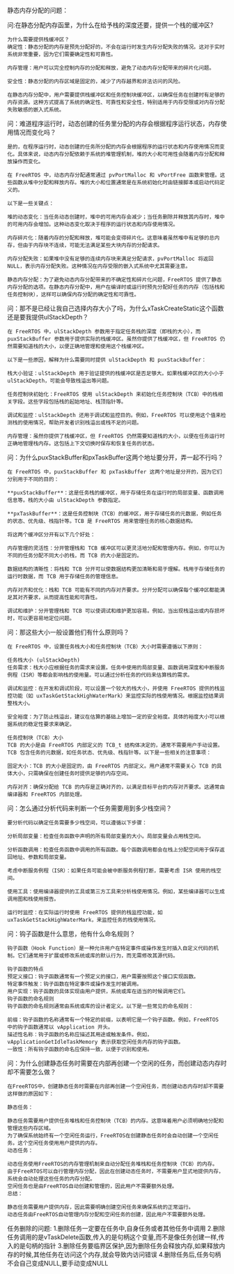 静态内存分配的问题：

问:在静态分配内存函里，为什么在给予栈的深度还要，提供一个栈的缓冲区?

    为什么需要提供栈缓冲区？
    确定性：静态分配的内存是预先分配好的，不会在运行时发生内存分配失败的情况。这对于实时系统非常重要，因为它们需要确定性和可靠性。

    内存管理：用户可以完全控制内存的分配和释放，避免了动态内存分配带来的碎片化问题。

    安全性：静态分配的内存区域是固定的，减少了内存越界和非法访问的风险。

    在静态内存分配中，用户需要提供栈缓冲区和任务控制块缓冲区，以确保任务在创建时有足够的内存资源。这种方式提高了系统的确定性、可靠性和安全性，特别适用于内存受限或对内存分配失败敏感的嵌入式系统。

问：难道程序运行时，动态创建的任务里分配的内存会根据程序运行状态，内存使用情况而变化吗？

    是的，在程序运行时，动态创建的任务所分配的内存会根据程序的运行状态和内存使用情况而变化。具体来说，动态内存分配依赖于系统的堆管理机制，堆的大小和可用性会随着内存分配和释放操作而变化。

    在 FreeRTOS 中，动态内存分配通常通过 pvPortMalloc 和 vPortFree 函数来管理。这些函数从堆中分配和释放内存。堆的大小和位置通常是在系统初始化时由链接脚本或启动代码定义的。

    以下是一些关键点：

    堆的动态变化：当任务动态创建时，堆中的可用内存会减少；当任务删除并释放其内存时，堆中的可用内存会增加。这种动态变化取决于程序的运行状态和内存使用情况。

    内存碎片化：随着内存的分配和释放，堆可能会变得碎片化。这意味着虽然堆中有足够的总内存，但由于内存块不连续，可能无法满足某些大块内存的分配请求。

    内存分配失败：如果堆中没有足够的连续内存块来满足分配请求，pvPortMalloc 将返回 NULL，表示内存分配失败。这种情况在内存受限的嵌入式系统中尤其需要注意。

    静态内存分配：为了避免动态内存分配带来的不确定性和碎片化问题，FreeRTOS 提供了静态内存分配的选项。在静态内存分配中，用户在编译时或运行时预先分配好任务的内存（包括栈和任务控制块），这样可以确保内存分配的确定性和可靠性。

问：那不是已经让我自己选择内存大小了吗，为什么xTaskCreateStatic这个函数还是要我提供ulStackDepth？

    在 FreeRTOS 中，ulStackDepth 参数用于指定任务栈的深度（即栈的大小），而 puxStackBuffer 参数用于提供实际的栈缓冲区。虽然你提供了栈缓冲区，但 FreeRTOS 仍然需要知道栈的大小，以便正确地管理和使用这个栈缓冲区。

    以下是一些原因，解释为什么需要同时提供 ulStackDepth 和 puxStackBuffer：

    栈大小验证：ulStackDepth 用于验证提供的栈缓冲区是否足够大。如果栈缓冲区的大小小于 ulStackDepth，可能会导致栈溢出等问题。

    任务控制块初始化：FreeRTOS 使用 ulStackDepth 来初始化任务控制块（TCB）中的栈相关字段。这些字段包括栈的起始地址、栈顶指针等。

    调试和监控：ulStackDepth 还用于调试和监控目的。例如，FreeRTOS 可以使用这个值来检测栈的使用情况，帮助开发者识别栈溢出或栈不足的问题。

    内存管理：虽然你提供了栈缓冲区，但 FreeRTOS 仍然需要知道栈的大小，以便在任务运行时正确地管理栈内存。这包括上下文切换时保存和恢复任务的状态。

问：为什么puxStackBuffer和pxTaskBuffer这两个地址要分开，弄一起不行吗？

    在 FreeRTOS 中，puxStackBuffer 和 pxTaskBuffer 这两个地址是分开的，因为它们分别用于不同的目的：

    **puxStackBuffer**：这是任务栈的缓冲区，用于存储任务在运行时的局部变量、函数调用信息等。栈的大小由 ulStackDepth 参数指定。

    **pxTaskBuffer**：这是任务控制块（TCB）的缓冲区，用于存储任务的元数据，例如任务的状态、优先级、栈指针等。TCB 是 FreeRTOS 用来管理任务的核心数据结构。

    将这两个缓冲区分开有以下几个好处：

    内存管理的灵活性：分开管理栈和 TCB 缓冲区可以更灵活地分配和管理内存。例如，你可以为不同的任务分配不同大小的栈，而 TCB 的大小是固定的。

    数据结构的清晰性：将栈和 TCB 分开可以使数据结构更加清晰和易于理解。栈用于存储任务的运行时数据，而 TCB 用于存储任务的管理信息。

    内存对齐和优化：栈和 TCB 可能有不同的内存对齐要求。分开分配可以确保每个缓冲区都能满足其对齐要求，从而提高性能和可靠性。

    调试和维护：分开管理栈和 TCB 可以使调试和维护更加容易。例如，当出现栈溢出或内存损坏时，可以更容易地定位问题。


问：那这些大小一般设置他们有什么原则吗？

    在 FreeRTOS 中，设置任务栈大小和任务控制块（TCB）大小时需要遵循以下原则：

    任务栈大小 (ulStackDepth)
    任务需求：栈大小应根据任务的需求来设置。任务中使用的局部变量、函数调用深度和中断服务例程（ISR）等都会影响栈的使用量。可以通过分析任务的代码来估算栈的需求。

    调试和监控：在开发和调试阶段，可以设置一个较大的栈大小，并使用 FreeRTOS 提供的栈监控功能（如 uxTaskGetStackHighWaterMark）来监控实际的栈使用情况。根据监控结果调整栈大小。

    安全裕度：为了防止栈溢出，建议在估算的基础上增加一定的安全裕度。具体的裕度大小可以根据系统的稳定性要求来确定。

    任务控制块（TCB）大小
    TCB 的大小是由 FreeRTOS 内部定义的 TCB_t 结构体决定的，通常不需要用户手动设置。TCB 包含任务的元数据，如任务状态、优先级、栈指针等。以下是一些相关的注意事项：

    固定大小：TCB 的大小是固定的，由 FreeRTOS 内部定义。用户通常不需要关心 TCB 的具体大小，只需确保在创建任务时提供足够的内存空间。

    内存对齐：确保分配给 TCB 的内存是正确对齐的，以满足目标平台的内存对齐要求。这通常由编译器和 FreeRTOS 内部处理。

问：怎么通过分析代码来判断一个任务需要用到多少栈空间？

    要分析代码以确定任务需要多少栈空间，可以遵循以下步骤：

    分析局部变量：检查任务函数中声明的所有局部变量的大小。局部变量会占用栈空间。

    分析函数调用：检查任务函数中调用的所有函数。每个函数调用都会在栈上分配空间用于保存返回地址、参数和局部变量。

    考虑中断服务例程（ISR）：如果任务可能会被中断服务例程打断，需要考虑 ISR 使用的栈空间。

    使用工具：使用编译器提供的工具或第三方工具来分析栈使用情况。例如，某些编译器可以生成调用图和栈使用报告。

    运行时监控：在实际运行时使用 FreeRTOS 提供的栈监控功能，如 uxTaskGetStackHighWaterMark，来监控任务的栈使用情况。

问：钩子函数是什么意思，他有什么命名规则？

    钩子函数（Hook Function）是一种允许用户在特定事件或操作发生时插入自定义代码的机制。它们通常用于扩展或修改系统或库的默认行为，而无需修改其源代码。

    钩子函数的特点
    预定义接口：钩子函数通常有一个预定义的接口，用户需要按照这个接口实现函数。
    特定事件触发：钩子函数在特定事件或操作发生时被调用。
    用户实现：钩子函数的具体实现由用户提供，系统或库在适当的时候调用它们。
    钩子函数的命名规则
    钩子函数的命名规则通常由系统或库的设计者定义。以下是一些常见的命名规则：

    前缀：钩子函数的名称通常有一个特定的前缀，以表明它是一个钩子函数。例如，FreeRTOS 中的钩子函数通常以 vApplication 开头。
    描述性名称：钩子函数的名称应描述其用途或触发条件。例如，vApplicationGetIdleTaskMemory 表示获取空闲任务内存的钩子函数。
    一致性：所有钩子函数的命名应保持一致，以便于识别和使用。

问：为什么创建静态任务时需要在内部再创建一个空闲的任务，而创建动态内存时却不需要怎么做？

    在FreeRTOS中，创建静态任务时需要在内部再创建一个空闲任务，而创建动态内存时却不需要这样做的原因如下：

    静态任务：

    静态任务需要用户提供任务堆栈和任务控制块（TCB）的内存。这意味着用户必须明确地分配和管理这些内存区域。
    为了确保系统始终有一个空闲任务运行，FreeRTOS在创建静态任务时会自动创建一个空闲任务。这个空闲任务使用用户提供的内存。
    动态任务：

    动态任务使用FreeRTOS的内存管理机制来自动分配任务堆栈和任务控制块（TCB）的内存。
    由于FreeRTOS可以自行管理内存分配，因此在创建动态任务时，不需要用户显式地提供内存，系统会自动处理这些任务的内存分配。
    空闲任务也是由FreeRTOS自动创建和管理的，因此用户不需要额外处理。
    总结：

    静态任务需要用户提供内存，因此需要明确创建空闲任务来确保系统的正常运行。
    动态任务由FreeRTOS自动管理内存分配和空闲任务的创建，因此用户不需要额外处理。



任务删除的问题:
    1.删除任务一定要在任务中,自身任务或者其他任务中调用
    2.删除任务调用的是vTaskDelete函数,传入的是句柄这个变量,而不是像任务创建一样,传入的是句柄的指针
    3.删除任务要临界区保护,因为删除任务会释放内存,如果释放内存的时候,其他任务在访问这个内存,就会导致内访问错误
    4.删除任务后,任务句柄不会自己变成NULL,要手动变成NULL